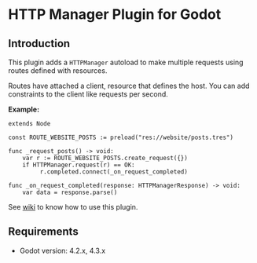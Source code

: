 # HTTP Manager Plugin for Godot

## Introduction

This plugin adds a `HTTPManager` autoload to make multiple requests using routes defined with resources.

Routes have attached a client, resource that defines the host. You can add constraints to the client like requests per second.

**Example:**

```gdscript
extends Node

const ROUTE_WEBSITE_POSTS := preload("res://website/posts.tres")

func _request_posts() -> void:
    var r := ROUTE_WEBSITE_POSTS.create_request({})
    if HTTPManager.request(r) == OK:
         r.completed.connect(_on_request_completed)

func _on_request_completed(response: HTTPManagerResponse) -> void:
    var data = response.parse()
```

See [wiki](https://github.com/m-canton/godot-http-manager/wiki) to know how to use this plugin.

## Requirements

- Godot version: 4.2.x, 4.3.x
